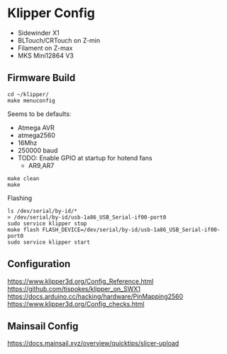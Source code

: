 # Klipper Config

* Sidewinder X1
* BLTouch/CRTouch on Z-min
* Filament on Z-max
* MKS Mini12864 V3

## Firmware Build

```
cd ~/klipper/
make menuconfig
```

Seems to be defaults:
- Atmega AVR
- atmega2560
- 16Mhz
- 250000 baud
- TODO: Enable GPIO at startup for hotend fans
    - AR9,AR7

```
make clean
make
```

Flashing

```
ls /dev/serial/by-id/*
> /dev/serial/by-id/usb-1a86_USB_Serial-if00-port0
sudo service klipper stop
make flash FLASH_DEVICE=/dev/serial/by-id/usb-1a86_USB_Serial-if00-port0
sudo service klipper start
```

## Configuration

https://www.klipper3d.org/Config_Reference.html
https://github.com/tispokes/klipper_on_SWX1
https://docs.arduino.cc/hacking/hardware/PinMapping2560
https://www.klipper3d.org/Config_checks.html

## Mainsail Config

https://docs.mainsail.xyz/overview/quicktips/slicer-upload